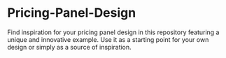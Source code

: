 # Pricing-Panel-Design
Find inspiration for your pricing panel design in this repository featuring a unique and innovative example. Use it as a starting point for your own design or simply as a source of inspiration.
